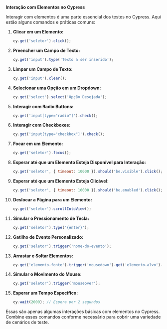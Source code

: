 **Interação com Elementos no Cypress**

Interagir com elementos é uma parte essencial dos testes no Cypress. Aqui estão alguns comandos e práticas comuns:

1. **Clicar em um Elemento:**

   ```javascript
   cy.get('seletor').click();
   ```

2. **Preencher um Campo de Texto:**

   ```javascript
   cy.get('input').type('Texto a ser inserido');
   ```

3. **Limpar um Campo de Texto:**

   ```javascript
   cy.get('input').clear();
   ```

4. **Selecionar uma Opção em um Dropdown:**

   ```javascript
   cy.get('select').select('Opção Desejada');
   ```

5. **Interagir com Radio Buttons:**

   ```javascript
   cy.get('input[type="radio"]').check();
   ```

6. **Interagir com Checkboxes:**

   ```javascript
   cy.get('input[type="checkbox"]').check();
   ```

7. **Focar em um Elemento:**

   ```javascript
   cy.get('seletor').focus();
   ```

8. **Esperar até que um Elemento Esteja Disponível para Interação:**

   ```javascript
   cy.get('seletor', { timeout: 10000 }).should('be.visible').click();
   ```

9. **Esperar até que um Elemento Esteja Clicável:**

   ```javascript
   cy.get('seletor', { timeout: 10000 }).should('be.enabled').click();
   ```

10. **Deslocar a Página para um Elemento:**

    ```javascript
    cy.get('seletor').scrollIntoView();
    ```

11. **Simular o Pressionamento de Tecla:**

    ```javascript
    cy.get('seletor').type('{enter}');
    ```

12. **Gatilho de Evento Personalizado:**

    ```javascript
    cy.get('seletor').trigger('nome-do-evento');
    ```

13. **Arrastar e Soltar Elementos:**

    ```javascript
    cy.get('elemento-fonte').trigger('mousedown').get('elemento-alvo').trigger('mousemove').trigger('mouseup');
    ```

14. **Simular o Movimento do Mouse:**

    ```javascript
    cy.get('seletor').trigger('mouseover');
    ```

15. **Esperar um Tempo Específico:**

    ```javascript
    cy.wait(2000); // Espera por 2 segundos
    ```

Essas são apenas algumas interações básicas com elementos no Cypress. Combine esses comandos conforme necessário para cobrir uma variedade de cenários de teste.